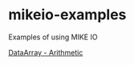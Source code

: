 # mikeio-examples
Examples of using MIKE IO

[DataArray - Arithmetic](https://dhi.github.io/mikeio-examples/DataArray%20-%20Arithmetic.html)
